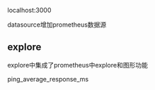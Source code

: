 localhost:3000

datasource增加prometheus数据源

## explore

explore中集成了prometheus中explore和图形功能  

ping_average_response_ms